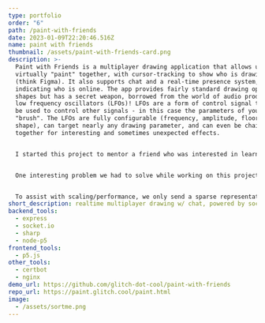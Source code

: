 ```yaml
---
type: portfolio
order: "6"
path: /paint-with-friends
date: 2023-01-09T22:20:46.516Z
name: paint with friends
thumbnail: /assets/paint-with-friends-card.png
description: >-
  P﻿aint with Friends is a multiplayer drawing application that allows users to
  virtually "paint" together, with cursor-tracking to show who is drawing what
  (think Figma). It also supports chat and a real-time presence system,
  indicating who is online. The app provides fairly standard drawing options and
  shapes but has a secret weapon, borrowed from the world of audio production -
  low frequency oscillators (LFOs)! LFOs are a form of control signal that can
  be used to control other signals - in this case the parameters of your virtual
  "brush". The LFOs are fully configurable (frequency, amplitude, floor, and
  shape), can target nearly any drawing parameter, and can even be chained
  together for interesting and sometimes unexpected effects.


  I started this project to mentor a friend who was interested in learning web development, and to that end the project is in most ways done "the old fashioned way" (sans the inclusion of Typescript) - that is no UI framework and no fancy automated deployments via a service like Netlify or Vercel. Just static HTML pages, vanilla JS (well...TS) to manage the DOM, and manual deployments to a cheap Linode server running Certbot and Nginx. The backend is Express + Socket.io and the frontend uses p5.js for rendering.


  One interesting problem we had to solve while working on this project was the issue of preserving the state of the canvas on the server, such that a returning client would be "up to speed" with the current state of the remote canvas. We settled on a somewhat novel approach - running a virtual "canvas" on the server-side (using JSDOM) which updates itself in real-time as the canvas changes. When a user first joins, the server-side canvas returns a serialized version of its image data which the client first renders, and then draws on top of.


  To assist with scaling/performance, we only send a sparse representation of a user's current brush state, which is enriched on the receiving end. This reduces the amount of bandwidth per-update by ~55%. Additionally, the app implements a progressive throttling mechanism which incrementally reduces client update rates as the count of users drawing simultaneously increases.
short_description: realtime multiplayer drawing w/ chat, powered by socket.io
backend_tools:
  - express
  - socket.io
  - sharp
  - node-p5
frontend_tools:
  - p5.js
other_tools:
  - certbot
  - nginx
demo_url: https://github.com/glitch-dot-cool/paint-with-friends
repo_url: https://paint.glitch.cool/paint.html
image:
  - /assets/sortme.png
---
```

